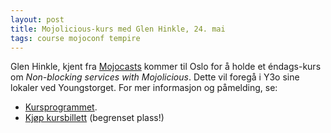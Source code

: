 ```yaml
---
layout: post
title: Mojolicious-kurs med Glen Hinkle, 24. mai
tags: course mojoconf tempire
---
```


Glen Hinkle, kjent fra <a href="http://mojocasts.org/">Mojocasts</a> kommer
til Oslo for å holde et &eacute;ndags-kurs om <em>Non-blocking services with
Mojolicious</em>. Dette vil foregå i Y3o sine lokaler ved Youngstorget. For
mer informasjon og p&aring;melding, se:

* <a href="http://mojoconf.org/mojo2014/training.html">Kursprogrammet</a>.
* <a href="http://mojoconf.org/mojo2014/purchase">Kjøp kursbillett</a> (begrenset plass!)
